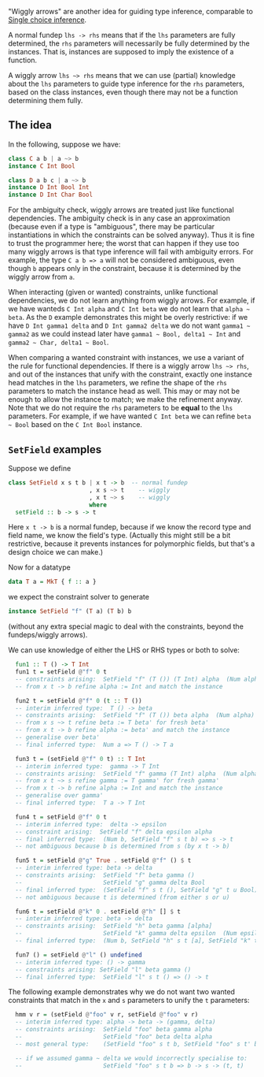 "Wiggly arrows" are another idea for guiding type inference, comparable to [Single choice inference](https://gitlab.haskell.org/ghc/ghc/-/wikis/Functional-dependencies-in-GHC/Single-choice-inference).

A normal fundep `lhs -> rhs` means that if the `lhs` parameters are fully
determined, the `rhs` parameters will necessarily be fully determined by the
instances.  That is, instances are supposed to imply the existence of a
function.

A wiggly arrow `lhs ~> rhs` means that we can use (partial) knowledge about the
`lhs` parameters to guide type inference for the `rhs` parameters, based on the
class instances, even though there may not be a function determining them fully.

## The idea

In the following, suppose we have:
```hs
class C a b | a ~> b
instance C Int Bool

class D a b c | a ~> b
instance D Int Bool Int
instance D Int Char Bool
```

For the ambiguity check, wiggly arrows are treated just like functional
dependencies.  The ambiguity check is in any case an approximation (because even
if a type is "ambiguous", there may be particular instantiations in which the
constraints can be solved anyway).  Thus it is fine to trust the programmer
here; the worst that can happen if they use too many wiggly arrows is that type
inference will fail with ambiguity errors.  For example, the type `C a b => a`
will not be considered ambiguous, even though `b` appears only in the
constraint, because it is determined by the wiggly arrow from `a`.

When interacting (given or wanted) constraints, unlike functional dependencies,
we do not learn anything from wiggly arrows. For example, if we have wanteds `C
Int alpha` and `C Int beta` we do not learn that `alpha ~ beta`.  As the `D`
example demonstrates this might be overly restrictive: if we have `D Int gamma1 delta`
and `D Int gamma2 delta` we do not want `gamma1 ~ gamma2` as we could instead
later have `gamma1 ~ Bool, delta1 ~ Int` and `gamma2 ~ Char, delta1 ~ Bool`.

When comparing a wanted constraint with instances, we use a variant of the rule
for functional dependencies.  If there is a wiggly arrow `lhs ~> rhs`, and out
of the instances that unify with the constraint, exactly one instance head
matches in the `lhs` parameters, we refine the shape of the `rhs` parameters to
match the instance head as well.  This may or may not be enough to allow the
instance to match; we make the refinement anyway. Note that we do not require
the `rhs` parameters to be **equal** to the `lhs` parameters.  For example, if
we have wanted `C Int beta` we can refine `beta ~ Bool` based on the `C Int
Bool` instance.

## `SetField` examples

Suppose we define

```hs
class SetField x s t b | x t -> b  -- normal fundep
                       , x s ~> t    -- wiggly
                       , x t ~> s    -- wiggly
                       where
  setField :: b -> s -> t
```

Here `x t -> b` is a normal fundep, because if we know the record type and field
name, we know the field's type.  (Actually this might still be a bit
restrictive, because it prevents instances for polymorphic fields, but that's a
design choice we can make.)

Now for a datatype
```hs
data T a = MkT { f :: a }
```
we expect the constraint solver to generate
```hs
instance SetField "f" (T a) (T b) b
```
(without any extra special magic to deal with the constraints, beyond the
fundeps/wiggly arrows).


We can use knowledge of either the LHS or RHS types or both to solve:
```hs
  fun1 :: T () -> T Int
  fun1 t = setField @"f" 0 t
  -- constraints arising:  SetField "f" (T ()) (T Int) alpha  (Num alpha)
  -- from x t -> b refine alpha := Int and match the instance

  fun2 t = setField @"f" 0 (t :: T ())
  -- interim inferred type:  T () -> beta
  -- constraints arising:  SetField "f" (T ()) beta alpha  (Num alpha)
  -- from x s ~> t refine beta := T beta' for fresh beta'
  -- from x t -> b refine alpha := beta' and match the instance
  -- generalise over beta'
  -- final inferred type:  Num a => T () -> T a

  fun3 t = (setField @"f" 0 t) :: T Int
  -- interim inferred type:  gamma -> T Int
  -- constraints arising:  SetField "f" gamma (T Int) alpha  (Num alpha)
  -- from x t ~> s refine gamma := T gamma' for fresh gamma'
  -- from x t -> b refine alpha := Int and match the instance
  -- generalise over gamma'
  -- final inferred type:  T a -> T Int

  fun4 t = setField @"f" 0 t
  -- interim inferred type:  delta -> epsilon
  -- constraint arising:  SetField "f" delta epsilon alpha
  -- final inferred type:  (Num b, SetField "f" s t b) => s -> t
  -- not ambiguous because b is determined from s (by x t -> b)

  fun5 t = setField @"g" True . setField @"f" () $ t
  -- interim inferred type: beta -> delta
  -- constraints arising:  SetField "f" beta gamma ()
  --                       SetField "g" gamma delta Bool
  -- final inferred type:  (SetField "f" s t (), SetField "g" t u Bool) => s -> u
  -- not ambiguous because t is determined (from either s or u)

  fun6 t = setField @"k" 0 . setField @"h" [] $ t
  -- interim inferred type: beta -> delta
  -- constraints arising:  SetField "h" beta gamma [alpha]
  --                       SetField "k" gamma delta epsilon  (Num epsilon)
  -- final inferred type:  (Num b, SetField "h" s t [a], SetField "k" t u b) => s -> u

  fun7 () = setField @"l" () undefined
  -- interim inferred type: () -> gamma
  -- constraints arising: SetField "l" beta gamma ()
  -- final inferred type:  SetField "l" s t () => () -> t
```

The following example demonstrates why we do not want two wanted constraints
that match in the `x` and `s` parameters to unify the `t` parameters:

```hs
  hmm v r = (setField @"foo" v r, setField @"foo" v r)
  -- interim inferred type: alpha -> beta -> (gamma, delta)
  -- constraints arising:  SetField "foo" beta gamma alpha
  --                       SetField "foo" beta delta alpha
  -- most general type:    (SetField "foo" s t b, SetField "foo" s t' b) => b -> s -> (t, t')

  -- if we assumed gamma ~ delta we would incorrectly specialise to:
  --                       SetField "foo" s t b => b -> s -> (t, t)

```
